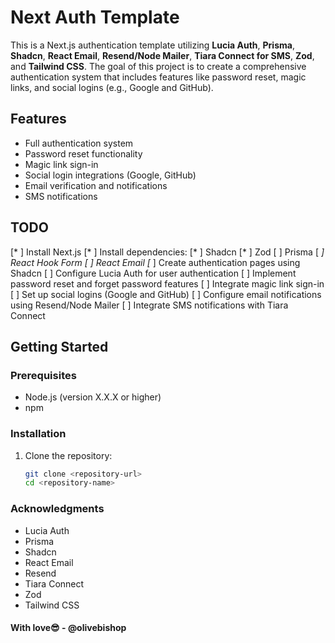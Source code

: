 # Next Auth Template

This is a Next.js authentication template utilizing **Lucia Auth**, **Prisma**, **Shadcn**, **React Email**, **Resend/Node Mailer**, **Tiara Connect for SMS**, **Zod**, and **Tailwind CSS**. The goal of this project is to create a comprehensive authentication system that includes features like password reset, magic links, and social logins (e.g., Google and GitHub).

## Features

- Full authentication system
- Password reset functionality
- Magic link sign-in
- Social login integrations (Google, GitHub)
- Email verification and notifications
- SMS notifications

##  TODO

 [* ] Install Next.js
 [* ] Install dependencies:
   [* ] Shadcn
   [* ] Zod
   [ ] Prisma
   [ *] React Hook Form
  [ ] React Email
 [* ] Create authentication pages using Shadcn
 [ ] Configure Lucia Auth for user authentication
 [ ] Implement password reset and forget password features
 [ ] Integrate magic link sign-in
 [ ] Set up social logins (Google and GitHub)
 [ ] Configure email notifications using Resend/Node Mailer
 [ ] Integrate SMS notifications with Tiara Connect

## Getting Started

### Prerequisites

- Node.js (version X.X.X or higher)
- npm

### Installation

1. Clone the repository:

   ```bash
   git clone <repository-url>
   cd <repository-name>


### Acknowledgments
- Lucia Auth
- Prisma
- Shadcn
- React Email
- Resend
- Tiara Connect
- Zod
- Tailwind CSS



#### With love😎 - @olivebishop
